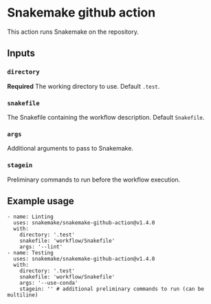 # Snakemake github action

This action runs Snakemake on the repository.

## Inputs

### `directory`

**Required** The working directory to use. Default `.test`.

### `snakefile`

The Snakefile containing the workflow description. Default `Snakefile`.

### `args`

Additional arguments to pass to Snakemake.

### `stagein`

Preliminary commands to run before the workflow execution.

## Example usage

```
- name: Linting
  uses: snakemake/snakemake-github-action@v1.4.0
  with:
    directory: '.test'
    snakefile: 'workflow/Snakefile'
    args: '--lint'
- name: Testing
  uses: snakemake/snakemake-github-action@v1.4.0
  with:
    directory: '.test'
    snakefile: 'workflow/Snakefile'
    args: '--use-conda'
    stagein: '' # additional preliminary commands to run (can be multiline)
```
